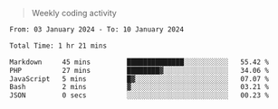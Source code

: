 > Weekly coding activity
<!--START_SECTION:waka-->

```txt
From: 03 January 2024 - To: 10 January 2024

Total Time: 1 hr 21 mins

Markdown     45 mins         ██████████████░░░░░░░░░░░   55.42 %
PHP          27 mins         ████████▓░░░░░░░░░░░░░░░░   34.06 %
JavaScript   5 mins          █▓░░░░░░░░░░░░░░░░░░░░░░░   07.07 %
Bash         2 mins          ▓░░░░░░░░░░░░░░░░░░░░░░░░   03.21 %
JSON         0 secs          ░░░░░░░░░░░░░░░░░░░░░░░░░   00.23 %
```

<!--END_SECTION:waka-->

